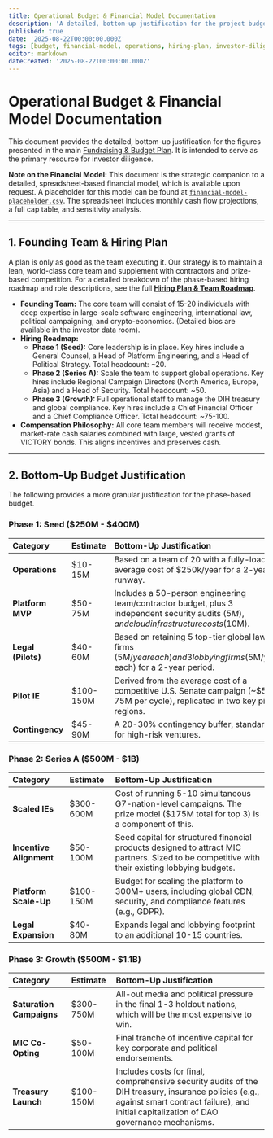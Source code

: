 ```yaml
---
title: Operational Budget & Financial Model Documentation
description: 'A detailed, bottom-up justification for the project budget, including a phase-based operational plan, team and hiring roadmap, and a description of the full financial model.'
published: true
date: '2025-08-22T00:00:00.000Z'
tags: [budget, financial-model, operations, hiring-plan, investor-diligence]
editor: markdown
dateCreated: '2025-08-22T00:00:00.000Z'
---
```


# Operational Budget & Financial Model Documentation

This document provides the detailed, bottom-up justification for the figures presented in the main [Fundraising & Budget Plan](./fundraising-and-budget-plan.md). It is intended to serve as the primary resource for investor diligence.

**Note on the Financial Model:** This document is the strategic companion to a detailed, spreadsheet-based financial model, which is available upon request. A placeholder for this model can be found at [`financial-model-placeholder.csv`](./financial-model-placeholder.csv). The spreadsheet includes monthly cash flow projections, a full cap table, and sensitivity analysis.

---

## 1. Founding Team & Hiring Plan

A plan is only as good as the team executing it. Our strategy is to maintain a lean, world-class core team and supplement with contractors and prize-based competition. For a detailed breakdown of the phase-based hiring roadmap and role descriptions, see the full [**Hiring Plan & Team Roadmap**](../careers/hiring-plan.md).

*   **Founding Team:** The core team will consist of 15-20 individuals with deep expertise in large-scale software engineering, international law, political campaigning, and crypto-economics. (Detailed bios are available in the investor data room).
*   **Hiring Roadmap:**
    *   **Phase 1 (Seed):** Core leadership is in place. Key hires include a General Counsel, a Head of Platform Engineering, and a Head of Political Strategy. Total headcount: ~20.
    *   **Phase 2 (Series A):** Scale the team to support global operations. Key hires include Regional Campaign Directors (North America, Europe, Asia) and a Head of Security. Total headcount: ~50.
    *   **Phase 3 (Growth):** Full operational staff to manage the DIH treasury and global compliance. Key hires include a Chief Financial Officer and a Chief Compliance Officer. Total headcount: ~75-100.
*   **Compensation Philosophy:** All core team members will receive modest, market-rate cash salaries combined with large, vested grants of VICTORY bonds. This aligns incentives and preserves cash.

---

## 2. Bottom-Up Budget Justification

The following provides a more granular justification for the phase-based budget.

### **Phase 1: Seed ($250M - $400M)**

| Category | Estimate | Bottom-Up Justification |
| :--- | :--- | :--- |
| **Operations** | $10-15M | Based on a team of 20 with a fully-loaded average cost of $250k/year for a 2-year runway. |
| **Platform MVP** | $50-75M | Includes a 50-person engineering team/contractor budget, plus 3 independent security audits ($5M), and cloud infrastructure costs ($10M). |
| **Legal (Pilots)** | $40-60M | Based on retaining 5 top-tier global law firms ($5M/year each) and 3 lobbying firms ($5M/year each) for a 2-year period. |
| **Pilot IE** | $100-150M | Derived from the average cost of a competitive U.S. Senate campaign (~$50-75M per cycle), replicated in two key pilot regions. |
| **Contingency** | $45-90M | A 20-30% contingency buffer, standard for high-risk ventures. |

### **Phase 2: Series A ($500M - $1B)**

| Category | Estimate | Bottom-Up Justification |
| :--- | :--- | :--- |
| **Scaled IEs** | $300-600M | Cost of running 5-10 simultaneous G7-nation-level campaigns. The prize model ($175M total for top 3) is a component of this. |
| **Incentive Alignment**| $50-100M | Seed capital for structured financial products designed to attract MIC partners. Sized to be competitive with their existing lobbying budgets. |
| **Platform Scale-Up**| $100-150M| Budget for scaling the platform to 300M+ users, including global CDN, security, and compliance features (e.g., GDPR). |
| **Legal Expansion** | $40-80M | Expands legal and lobbying footprint to an additional 10-15 countries. |

### **Phase 3: Growth ($500M - $1.1B)**

| Category | Estimate | Bottom-Up Justification |
| :--- | :--- | :--- |
| **Saturation Campaigns**| $300-750M | All-out media and political pressure in the final 1-3 holdout nations, which will be the most expensive to win. |
| **MIC Co-Opting** | $50-100M | Final tranche of incentive capital for key corporate and political endorsements. |
| **Treasury Launch** | $100-150M| Includes costs for final, comprehensive security audits of the DIH treasury, insurance policies (e.g., against smart contract failure), and initial capitalization of DAO governance mechanisms. |
